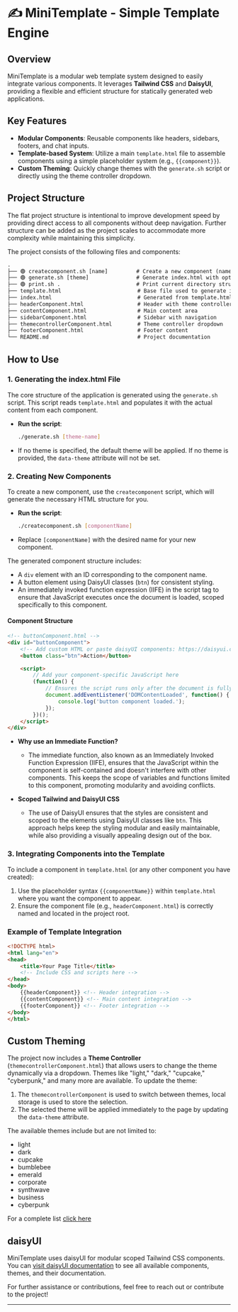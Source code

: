 # ✍️ MiniTemplate - Simple Template Engine
 
## Overview
 
MiniTemplate is a modular web template system designed to easily integrate various components. It leverages **Tailwind CSS** and **DaisyUI**, providing a flexible and efficient structure for statically generated web applications.
 
## Key Features

- **Modular Components**: Reusable components like headers, sidebars, footers, and chat inputs.
- **Template-based System**: Utilize a main `template.html` file to assemble components using a simple placeholder system (e.g., `{{component}}`).
- **Custom Theming**: Quickly change themes with the `generate.sh` script or directly using the theme controller dropdown.

## Project Structure

The flat project structure is intentional to improve development speed by providing direct access to all components without deep navigation. Further structure can be added as the project scales to accommodate more complexity while maintaining this simplicity.

The project consists of the following files and components:

```html
.
├── 🟢 createcomponent.sh [name]         # Create a new component (name is required)
├── 🟢 generate.sh [theme]               # Generate index.html with optional theme
├── 🟢 print.sh .                        # Print current directory structure and files
├── template.html                        # Base file used to generate index.html
├── index.html                           # Generated from template.html
├── headerComponent.html                 # Header with theme controller
├── contentComponent.html                # Main content area
├── sidebarComponent.html                # Sidebar with navigation
├── themecontrollerComponent.html        # Theme controller dropdown
├── footerComponent.html                 # Footer content
└── README.md                            # Project documentation
```

## How to Use

### 1. Generating the index.html File

The core structure of the application is generated using the `generate.sh` script. This script reads `template.html` and populates it with the actual content from each component.

- **Run the script**:
  ```bash
  ./generate.sh [theme-name]
  ```
- If no theme is specified, the default theme will be applied. If no theme is provided, the `data-theme` attribute will not be set.

### 2. Creating New Components

To create a new component, use the `createcomponent` script, which will generate the necessary HTML structure for you.

- **Run the script**:
  ```bash
  ./createcomponent.sh [componentName]
  ```
- Replace `[componentName]` with the desired name for your new component.

The generated component structure includes:
- A `div` element with an ID corresponding to the component name.
- A button element using DaisyUI classes (`btn`) for consistent styling.
- An immediately invoked function expression (IIFE) in the script tag to ensure that JavaScript executes once the document is loaded, scoped specifically to this component.

#### Component Structure

```html
<!-- buttonComponent.html -->
<div id="buttonComponent">
    <!-- Add custom HTML or paste daisyUI components: https://daisyui.com/components/ -->
    <button class="btn">Action</button>

    <script>
        // Add your component-specific JavaScript here
        (function() {
            // Ensures the script runs only after the document is fully loaded
            document.addEventListener('DOMContentLoaded', function() {
                console.log('button component loaded.');
            });
        })();
    </script>
</div>
```

- **Why use an Immediate Function?**
  - The immediate function, also known as an Immediately Invoked Function Expression (IIFE), ensures that the JavaScript within the component is self-contained and doesn't interfere with other components. This keeps the scope of variables and functions limited to this component, promoting modularity and avoiding conflicts.

- **Scoped Tailwind and DaisyUI CSS**
  - The use of DaisyUI ensures that the styles are consistent and scoped to the elements using DaisyUI classes like `btn`. This approach helps keep the styling modular and easily maintainable, while also providing a visually appealing design out of the box.

### 3. Integrating Components into the Template

To include a component in `template.html` (or any other component you have created):

1. Use the placeholder syntax `{{componentName}}` within `template.html` where you want the component to appear.
2. Ensure the component file (e.g., `headerComponent.html`) is correctly named and located in the project root.

### Example of Template Integration

```html
<!DOCTYPE html>
<html lang="en">
<head>
    <title>Your Page Title</title>
    <!-- Include CSS and scripts here -->
</head>
<body>
    {{headerComponent}} <!-- Header integration -->
    {{contentComponent}} <!-- Main content integration -->
    {{footerComponent}} <!-- Footer integration -->
</body>
</html>
```

## Custom Theming

The project now includes a **Theme Controller** (`themecontrollerComponent.html`) that allows users to change the theme dynamically via a dropdown. Themes like "light," "dark," "cupcake," "cyberpunk," and many more are available. To update the theme:

1. The  `themecontrollerComponent` is used to switch between themes, local storage is used to store the selection.
2. The selected theme will be applied immediately to the page by updating the `data-theme` attribute.

The available themes include but are not limited to:

- light
- dark
- cupcake
- bumblebee
- emerald
- corporate
- synthwave
- business
- cyberpunk

For a complete list [click here](https://daisyui.com/docs/themes/)

## daisyUI

MiniTemplate uses daisyUI for modular scoped Tailwind CSS components. You can [visit daisyUI documentation](https://daisyui.com/components/) to see all available components, themes, and their documentation.

For further assistance or contributions, feel free to reach out or contribute to the project!

---

